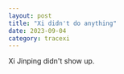 ```yaml
---
layout: post
title: "Xi didn't do anything"
date: 2023-09-04
category: tracexi
---
```


Xi Jinping didn't show up.